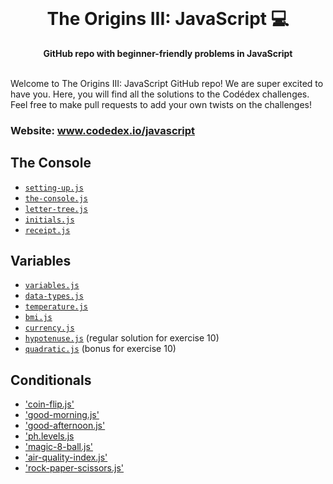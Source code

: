 <div align="center">
  <br>
  <h1>The Origins III: JavaScript 💻</h1>
  <strong>GitHub repo with beginner-friendly problems in JavaScript</strong>
</div>
<br>

Welcome to The Origins III: JavaScript GitHub repo! We are super excited to have you. Here, you will find all the solutions to the Codédex challenges. Feel free to make pull requests to add your own twists on the challenges!

### Website: www.codedex.io/javascript

## The Console

- [`setting-up.js`](https://github.com/codedex-io/javascript-101/blob/main/1-the-console/01-setting-up.js)
- [`the-console.js`](https://github.com/codedex-io/javascript-101/blob/main/1-the-console/02-the-console.js)
- [`letter-tree.js`](https://github.com/codedex-io/javascript-101/blob/main/1-the-console/03-letter-tree.js)
- [`initials.js`](https://github.com/codedex-io/javascript-101/blob/main/1-the-console/04-initials.js)
- [`receipt.js`](https://github.com/codedex-io/javascript-101/blob/main/1-the-console/05-receipt.js)

## Variables

- [`variables.js`](https://github.com/codedex-io/javascript-101/blob/main/2-variables/06-variables.js)
- [`data-types.js`](https://github.com/codedex-io/javascript-101/blob/main/2-variables/07-data-types.js)
- [`temperature.js`](https://github.com/codedex-io/javascript-101/blob/main/2-variables/08-temperature.js)
- [`bmi.js`](https://github.com/codedex-io/javascript-101/blob/main/2-variables/09-bmi.js)
- [`currency.js`](https://github.com/codedex-io/javascript-101/blob/main/2-variables/10-currency.js)
- [`hypotenuse.js`](https://github.com/codedex-io/javascript-101/blob/main/2-variables/10-hypotenuse.js) (regular solution for exercise 10)
- [`quadratic.js`](https://github.com/codedex-io/javascript-101/blob/main/2-variables/10-quadratic.js) (bonus for exercise 10)

## Conditionals

- ['coin-flip.js'](./3-conditionals/11-coin-flip.js)
- ['good-morning.js'](./3-conditionals/12-good-morning.js)
- ['good-afternoon.js'](./3-conditionals/13-good-afternoon.js)
- ['ph.levels.js](./3-conditionals/14-ph-levels.js)
- ['magic-8-ball.js'](./3-conditionals/15-magic-8-ball.js)
- ['air-quality-index.js'](./3-conditionals/16-air-quality-index.js)
- ['rock-paper-scissors.js'](./3-conditionals/17-rock-paper-scissors.js)
